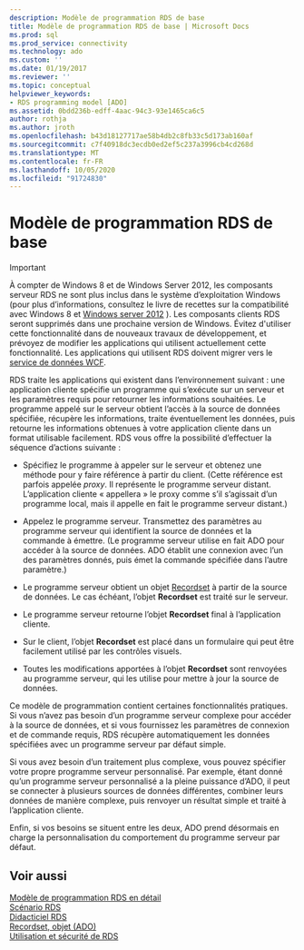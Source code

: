 ```yaml
---
description: Modèle de programmation RDS de base
title: Modèle de programmation RDS de base | Microsoft Docs
ms.prod: sql
ms.prod_service: connectivity
ms.technology: ado
ms.custom: ''
ms.date: 01/19/2017
ms.reviewer: ''
ms.topic: conceptual
helpviewer_keywords:
- RDS programming model [ADO]
ms.assetid: 0bdd236b-edff-4aac-94c3-93e1465ca6c5
author: rothja
ms.author: jroth
ms.openlocfilehash: b43d18127717ae58b4db2c8fb33c5d173ab160af
ms.sourcegitcommit: c7f40918dc3ecdb0ed2ef5c237a3996cb4cd268d
ms.translationtype: MT
ms.contentlocale: fr-FR
ms.lasthandoff: 10/05/2020
ms.locfileid: "91724830"
---
```

# <a name="basic-rds-programming-model"></a>Modèle de programmation RDS de base
> [!IMPORTANT]
>  À compter de Windows 8 et de Windows Server 2012, les composants serveur RDS ne sont plus inclus dans le système d’exploitation Windows (pour plus d’informations, consultez le livre de recettes sur la compatibilité avec Windows 8 et [Windows server 2012](https://www.microsoft.com/download/details.aspx?id=27416) ). Les composants clients RDS seront supprimés dans une prochaine version de Windows. Évitez d'utiliser cette fonctionnalité dans de nouveaux travaux de développement, et prévoyez de modifier les applications qui utilisent actuellement cette fonctionnalité. Les applications qui utilisent RDS doivent migrer vers le [service de données WCF](/dotnet/framework/wcf/).  
  
 RDS traite les applications qui existent dans l’environnement suivant : une application cliente spécifie un programme qui s’exécute sur un serveur et les paramètres requis pour retourner les informations souhaitées. Le programme appelé sur le serveur obtient l’accès à la source de données spécifiée, récupère les informations, traite éventuellement les données, puis retourne les informations obtenues à votre application cliente dans un format utilisable facilement. RDS vous offre la possibilité d’effectuer la séquence d’actions suivante :  
  
-   Spécifiez le programme à appeler sur le serveur et obtenez une méthode pour y faire référence à partir du client. (Cette référence est parfois appelée *proxy*. Il représente le programme serveur distant. L’application cliente « appellera » le proxy comme s’il s’agissait d’un programme local, mais il appelle en fait le programme serveur distant.)  
  
-   Appelez le programme serveur. Transmettez des paramètres au programme serveur qui identifient la source de données et la commande à émettre. (Le programme serveur utilise en fait ADO pour accéder à la source de données. ADO établit une connexion avec l’un des paramètres donnés, puis émet la commande spécifiée dans l’autre paramètre.)  
  
-   Le programme serveur obtient un objet [Recordset](../../reference/ado-api/recordset-object-ado.md) à partir de la source de données. Le cas échéant, l’objet **Recordset** est traité sur le serveur.  
  
-   Le programme serveur retourne l’objet **Recordset** final à l’application cliente.  
  
-   Sur le client, l’objet **Recordset** est placé dans un formulaire qui peut être facilement utilisé par les contrôles visuels.  
  
-   Toutes les modifications apportées à l’objet **Recordset** sont renvoyées au programme serveur, qui les utilise pour mettre à jour la source de données.  
  
 Ce modèle de programmation contient certaines fonctionnalités pratiques. Si vous n’avez pas besoin d’un programme serveur complexe pour accéder à la source de données, et si vous fournissez les paramètres de connexion et de commande requis, RDS récupère automatiquement les données spécifiées avec un programme serveur par défaut simple.  
  
 Si vous avez besoin d’un traitement plus complexe, vous pouvez spécifier votre propre programme serveur personnalisé. Par exemple, étant donné qu’un programme serveur personnalisé a la pleine puissance d’ADO, il peut se connecter à plusieurs sources de données différentes, combiner leurs données de manière complexe, puis renvoyer un résultat simple et traité à l’application cliente.  
  
 Enfin, si vos besoins se situent entre les deux, ADO prend désormais en charge la personnalisation du comportement du programme serveur par défaut.  
  
## <a name="see-also"></a>Voir aussi  
 [Modèle de programmation RDS en détail](./rds-programming-model-in-detail.md)   
 [Scénario RDS](./rds-scenario.md)   
 [Didacticiel RDS](./rds-tutorial.md)   
 [Recordset, objet (ADO)](../../reference/ado-api/recordset-object-ado.md)   
 [Utilisation et sécurité de RDS](./rds-usage-and-security.md)